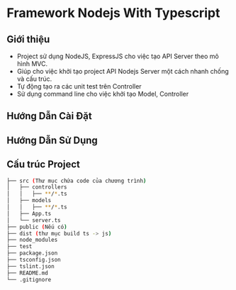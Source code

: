 # Framework Nodejs With Typescript
## Giới thiệu
- Project sử dụng NodeJS, ExpressJS cho việc tạo API Server theo mô hình MVC.
- Giúp cho việc khởi tạo project API Nodejs Server một cách nhanh chống và cấu trúc.
- Tự động tạo ra các unit test trên Controller
- Sử dụng command line cho việc khởi tạo Model, Controller
## Hướng Dẫn Cài Đặt

## Hướng Dẫn Sử Dụng
## Cấu trúc Project
```bash
├── src (Thư mục chứa code của chương trình)
│   ├── controllers
│   │   ├── **/*.ts
│   ├── models
│   │   ├── **/*.ts
│   ├── App.ts
│   └── server.ts
├── public (Nếu có)
├── dist (thư mục build ts -> js)
├── node_modules
├── test
├── package.json
├── tsconfig.json
├── tslint.json
├── README.md
└── .gitignore

```
